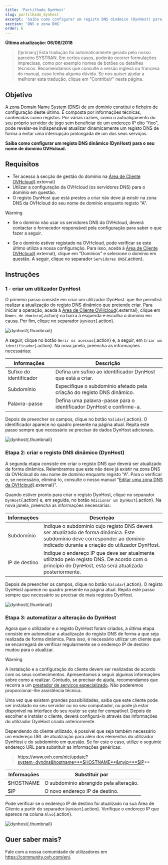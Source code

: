 ```yaml
---
title: 'Partilhado DynHost'
slug: partilhado_dynhost
excerpt: 'Saiba como configurar um registo DNS dinâmico (DynHost) para o seu nome de domínio OVHcloud'
section: 'DNS e zona DNS'
order: 6
---
```


**Última atualização: 06/06/2018**

> [!primary]
> Esta tradução foi automaticamente gerada pelo nosso parceiro SYSTRAN. Em certos casos, poderão ocorrer formulações imprecisas, como por exemplo nomes de botões ou detalhes técnicos. Recomendamos que consulte a versão inglesa ou francesa do manual, caso tenha alguma dúvida. Se nos quiser ajudar a melhorar esta tradução, clique em "Contribuir" nesta página.
>

## Objetivo

A zona Domain Name System (DNS) de um domínio constitui o ficheiro de configuração deste último. É composta por informações técnicas, conhecidas como registos. Por várias razões, como o autoalojamento do seu próprio servidor de jogo sem beneficiar de um endereço IP dito "fixo", pode revelar-se indispensável atualizar dinamicamente um registo DNS de forma a evitar uma interrupção prolongada de um dos seus serviços. 

**Saiba como configurar um registo DNS dinâmico (DynHost) para o seu nome de domínio OVHcloud.**

## Requisitos

- Ter acesso à secção de gestão do domínio na [Área de Cliente OVHcloud](https://www.ovh.com/auth/?action=gotomanager&from=https://www.ovh.pt/&ovhSubsidiary=pt){.external}
- Utilizar a configuração da OVHcloud (os servidores DNS) para o domínio em questão.
- O registo DynHost que está prestes a criar não deve já existir na zona DNS da OVHcloud do seu nome de domínio enquanto registo "A".

> [!warning]
>
> - Se o domínio não usar os servidores DNS da OVHcloud, deverá contactar o fornecedor responsável pela configuração para saber o que fazer a seguir.
> 
> - Se o domínio estiver registado na OVHcloud, pode verificar se este último utiliza a nossa configuração. Para isso, aceda à [Área de Cliente OVHcloud](https://www.ovh.com/auth/?action=gotomanager&from=https://www.ovh.pt/&ovhSubsidiary=pt){.external}, clique em “Domínios” e selecione o domínio em questão. A seguir, clique no separador `Servidores DNS`{.action}.
>

## Instruções

### 1 - criar um utilizador DynHost

O primeiro passo consiste em criar um utilizador DynHost. que lhe permitirá realizar a atualização do registo DNS dinâmico que pretende criar. Para iniciar a operação, aceda à [Área de Cliente OVHcloud](https://www.ovh.com/auth/?action=gotomanager&from=https://www.ovh.pt/&ovhSubsidiary=pt){.external}, clique em `Nomes de domínio`{.action} na barra à esquerda e escolha o domínio em causa. Por fim, clique no separador `DynHost`{.action}.

![dynhost](images/use-dynhost-step1.png){.thumbnail}

A seguir, clique no botão `Gerir os acessos`{.action} e, a seguir, em `Criar um identificador`{.action}. Na nova janela, preencha as informações necessárias:

|Informações|Descrição|
|---|---|
|Sufixo do identificador|Defina um sufixo ao identificador DynHost que está a criar.|
|Subdomínio|Especifique o subdomínio afetado pela criação do registo DNS dinâmico.|
|Palavra-passe|Defina uma palavra-passe para o identificador DynHost e confirme-a.|

Depois de preencher os campos, clique no botão `Validar`{.action}. O identificador aparece no quadro presente na página atual. Repita este passo sempre que necessário se precisar de dados DynHost adicionais.

![dynhost](images/use-dynhost-step2.png){.thumbnail}

### Etapa 2: criar o registo DNS dinâmico (DynHost)

A segunda etapa consiste em criar o registo DNS que deverá ser atualizado de forma dinâmica. Relembramos que este não deve já existir na zona DNS da OVHcloud do seu nome de domínio enquanto registo "A". Para o verificar e, se necessário, eliminá-lo, consulte o nosso manual "[Editar uma zona DNS da OVHcloud](https://docs.ovh.com/pt/domains/alojamento_partilhado_como_editar_a_minha_zona_dns/){.external}".

Quando estiver pronto para criar o registo DynHost, clique no separador `DynHost`{.action} e, em seguida, no botão `Adicionar um DynHost`{.action}. Na nova janela, preencha as informações necessárias:

|Informações|Descrição|
|---|---|
|Subdomínio|Indique o subdomínio cujo registo DNS deverá ser atualizado de forma dinâmica. Este subdomínio deve corresponder ao domínio indicado durante a criação do utilizador DynHost.|
|IP de destino|Indique o endereço IP que deve ser atualmente utilizado pelo registo DNS. De acordo com o princípio do DynHost, esta será atualizada posteriormente.|

Depois de preencher os campos, clique no botão `Validar`{.action}. O registo DynHost aparece no quadro presente na página atual. Repita este passo sempre que necessário se precisar de mais registos DynHost.

![dynhost](images/use-dynhost-step3.png){.thumbnail}

### Etapa 3: automatizar a alteração do DynHost

Agora que o utilizador e o registo DynHost foram criados, a última etapa consiste em automatizar a atualização do registo DNS de forma a que seja realizada de forma dinâmica. Para isso, é necessário utilizar um cliente que se encarregará de verificar regularmente se o endereço IP de destino mudou para o atualizar.

> [!warning]
>
> A instalação e a configuração do cliente devem ser realizadas de acordo com os seus conhecimentos. Apresentamos a seguir algumas informações sobre como a realizar. Contudo, se precisar de ajuda, recomendamos que recorra a um [prestador de serviços especializado](https://partner.ovhcloud.com/pt/directory/). Não poderemos proporcionar-lhe assistência técnica. 
>

Uma vez que existem grandes possibilidades, saiba que este cliente pode ser instalado no seu servidor ou no seu computador, ou pode já estar disponível na interface do seu router se este for compatível. Depois de escolher e instalar o cliente, deverá configurá-lo através das informações do utilizador DynHost criado anteriormente.

Dependendo do cliente utilizado, é possível que seja também necessário um endereço URL de atualização para além dos elementos do utilizador DynHost e do subdomínio em questão. Se for este o caso, utilize o seguinte endereço URL para substituir as informações genéricas:

> https://www.ovh.com/nic/update?system=dyndns&hostname=**$HOSTNAME**&myip=**$IP**

|Informações|Substituir por|
|---|---|
|$HOSTNAME|O subdomínio abrangido pela alteração.|
|$IP|O novo endereço IP de destino.|

Pode verificar se o endereço IP de destino foi atualizado na sua Área de Cliente a partir do separador `DynHost`{.action}. Verifique o endereço IP que aparece na coluna `Alvo`{.action}.

![dynhost](images/use-dynhost-step4.png){.thumbnail}

## Quer saber mais?

Fale com a nossa comunidade de utilizadores em <https://community.ovh.com/en/>.

